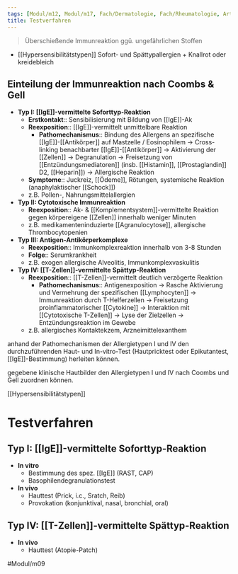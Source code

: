 ```yaml
---
tags: [Modul/m12, Modul/m17, Fach/Dermatologie, Fach/Rheumatologie, Art/Pathologie, ToDo]
title: Testverfahren
---
```

> Überschießende Immunreaktion ggü. ungefährlichen Stoffen
- [[Hypersensibilitätstypen]]
Sofort- und Spättypallergien + Knallrot oder kreidebleich


## Einteilung der Immunreaktion nach Coombs & Gell

- **Typ I: [[IgE]]-vermittelte Soforttyp-Reaktion**
    - **Erstkontakt**:: Sensibilisierung mit Bildung von [[IgE]]-Ak
    - **Reexposition**:: [[IgE]]-vermittelt unmittelbare Reaktion
        - **Pathomechanismus**:: Bindung des Allergens an spezifische [[IgE]]-[[Antikörper]] auf Mastzelle / Eosinophilem → Cross-linking benachbarter [[IgE]]-[[Antikörper]] → Aktivierung der [[Zellen]] → Degranulation → Freisetzung von [[Entzündungsmediatoren]] (insb. [[Histamin]], [[Prostaglandin]] D2, [[Heparin]]) → Allergische Reaktion
    - **Symptome**:: Juckreiz, [[Ödeme]], Rötungen, systemische Reaktion (anaphylaktischer [[Schock]])
    - z.B. Pollen-, Nahrungsmittelallergien
- **Typ II: Cytotoxische Immunreaktion**
    - **Reexposition**:: Ak- & [[Komplementsystem]]-vermittelte Reaktion gegen körpereigene [[Zellen]] innerhalb weniger Minuten
    - z.B. medikamenteninduzierte [[Agranulocytose]], allergische Thrombocytopenien
- **Typ III: Antigen-Antikörperkomplexe**
    - **Reexposition**:: Immunkomplexreaktion innerhalb von 3-8 Stunden
    - **Folge**:: Serumkrankheit
    - z.B. exogen allergische Alveolitis, Immunkomplexvaskulitis
- **Typ IV: [[T-Zellen]]-vermittelte Spättyp-Reaktion**
    - **Reexposition**:: [[T-Zellen]]-vermittelt deutlich verzögerte Reaktion
        - **Pathomechanismus**:: Antigenexposition → Rasche Aktivierung und Vermehrung der spezifischen [[Lymphocyten]] → Immunreaktion durch T-Helferzellen → Freisetzung proinflammatorischer [[Cytokine]] → Interaktion mit [[Cytotoxische T-Zellen]] → Lyse der Zielzellen → Entzündungsreaktion im Gewebe
    - z.B. allergisches Kontaktekzem, Arzneimittelexanthem

anhand der Pathomechanismen der Allergietypen I und IV den durchzuführenden Haut- und In-vitro-Test (Hautpricktest oder Epikutantest, [[IgE]]-Bestimmung) herleiten können.

gegebene klinische Hautbilder den Allergietypen I und IV nach Coombs und Gell zuordnen können.

[[Hypersensibilitätstypen]]

# Testverfahren

## **Typ I: [[IgE]]-vermittelte Soforttyp-Reaktion**

- **In vitro**
    - Bestimmung des spez. [[IgE]] (RAST, CAP)
    - Basophilendegranulationstest
- **In vivo**
    - Hauttest (Prick, i.c., Sratch, Reib)
    - Provokation (konjunktival, nasal, bronchial, oral)

## **Typ IV: [[T-Zellen]]-vermittelte Spättyp-Reaktion**

- **In vivo**
    - Hauttest (Atopie-Patch)

#Modul/m09 